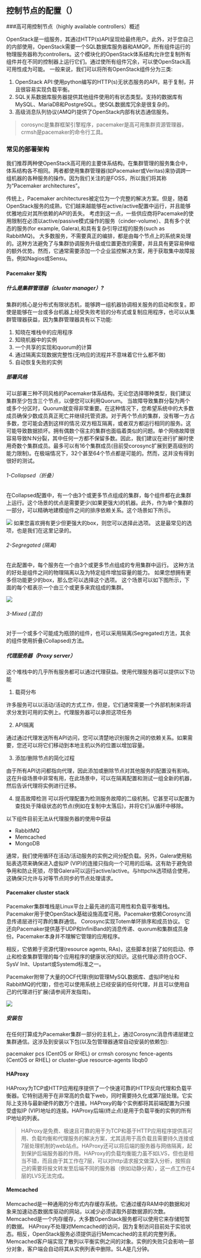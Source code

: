 ## 控制节点的配置（）

###高可用控制节点（highly available controllers）概述

OpenStack是一组服务，其通过HTTP(s)API呈现给最终用户。此外，对于您自己的内部使用，OpenStack需要一个SQL数据库服务器和AMQP。所有组件运行的物理服务器称为controllers。这个模块化的OpenStack体系结构允许您复制所有组件并在不同的控制器上运行它们。通过使所有组件冗余，可以使OpenStack高可用性成为可能。
一般来说，我们可以将所有OpenStack组件分为三类:

1. OpenStack API:使用python编写的HTTP(s)无状态服务的API，易于复制，并且很容易实现负载平衡。
2. SQL关系数据库服务器提供其他组件使用的有状态类型。支持的数据库有MySQL、MariaDB和PostgreSQL。使SQL数据库冗余是很复杂的。
3. 高级消息队列协议(AMQP)提供了OpenStack内部有状态通信服务。

>corosync是集群框架引擎程序，pacemaker是高可用集群资源管理器，crmsh是pacemaker的命令行工具。

### 常见的部署架构
我们推荐两种使OpenStack高可用的主要体系结构。在集群管理的服务集合中，体系结构各不相同。两者都使用集群管理器(如Pacemaker或Veritas)来协调跨一组机器的各种服务的操作。因为我们关注的是FOSS，所以我们将其称为“Pacemaker architectures”。

传统上，Pacemaker architectures被定位为一个完整的解决方案。但是，随着OpenStack服务的成熟，它们越来越能够在active/active配置中运行，并且能够优雅地应对其所依赖的API的丢失。
考虑到这一点，一些供应商将Pacemake的使用限制在必须以active/passive模式操作的服务（cinder-volume）、具有多个状态的服务(for example, Galera),和具有复杂引导过程的服务(such as RabbitMQ)。
大多数服务，不需要真正的编排，都是由每个节点上的系统来处理的。这种方法避免了与集群协调服务升级或位置更改的需要，并且具有更容易伸缩的额外优势。然而，它通常需要添加一个企业监控解决方案，用于获取集中故障报告。例如Nagios或Sensu。

#### Pacemaker 架构

##### 什么是集群管理器（cluster manager）?

集群的核心是分布式有限状态机，能够跨一组机器协调相关服务的启动和恢复。即使是能够在一台或多台机器上经受失败考验的分布式或复制应用程序，也可以从集群管理器获益，因为集群管理器具有以下功能:

1. 知晓在堆栈中的应用程序
2. 知晓机器中的实例
3. 一个共享的实现和quorum的计算
4. 通过隔离实现数据完整性(无响应的流程并不意味着它什么都不做)
5. 自动恢复失败的实例

##### 部署风格
可以部署三种不同风格的Pacemaker体系结构。无论您选择哪种类型，我们建议集群至少包含三个节点，以便您可以利用Quorum。
当故障导致集群分裂为两个或多个分区时，Quorum就变得非常重要。在这种情况下，您希望系统中的大多数成员确保少数成员真正死亡并继续托管资源。对于两个节点的集群，没有哪一方占多数，您可能会遇到这样的情况:双方相互隔离，或者双方都运行相同的服务。这可能导致数据损坏。拥有偶数个宿主的集群也面临着类似的问题。单个网络故障很容易导致N:N分裂，其中任何一方都不保留多数。因此，我们建议在进行扩展时使用奇数个集群成员。最多可以有16个集群成员(目前受corosync扩展到更高级别的能力限制)。在极端情况下，32个甚至64个节点都是可能的。然而，这并没有得到很好的测试。

###### 1-Collapsed（折叠）
在Collapsed配置中，有一个由3个或更多节点组成的集群，每个组件都在此集群上运行。这个场景的优点是需要更少(如果更强大)的机器。此外，作为单个集群的一部分，可以精确地建模组件之间的排序依赖关系。这个场景如下所示。

![](assets/markdown-img-paste-20180904155058645.png)
如果您喜欢拥有更少但更强大的box，则您可以选择此选项。
这是最常见的选项，也是我们在这里记录的。

###### 2-Segregated (隔离)

在此配置中，每个服务在一个由3个或更多节点组成的专用集群中运行。
这种方法的好处是组件之间的物理隔离以及为特定组件增加容量的能力。
如果您想拥有更多但功能更少的box，那么您可以选择这个选项。
这个场景可以如下图所示，下面的每个框表示一个由三个或更多来宾组成的集群。

![](assets/markdown-img-paste-20180904155554411.png)

###### 3-Mixed (混合)
对于一个或多个可能成为瓶颈的组件，也可以采用隔离(Segregated)方法，其余的组件使用折叠(Collapsed)方法。


##### 代理服务器（Proxy server）
这个堆栈中的几乎所有服务都可以通过代理获益。使用代理服务器可以提供以下功能

1. 载荷分布

许多服务可以以活动/活动的方式工作，但是，它们通常需要一个外部机制来将请求分发到可用的实例上。代理服务器可以承担这项任务

2. API隔离

通过通过代理发送所有API访问，您可以清楚地识别服务之间的依赖关系。如果需要，您还可以将它们移动到本地主机以外的位置以增加容量。

3. 添加/删除节点的简化过程

由于所有API访问都指向代理，因此添加或删除节点对其他服务的配置没有影响。这在升级场景中非常有用，在此场景中，可以在隔离配置和测试一组全新的机器，然后告诉代理将实例进行迁移。

4. 提高故障检测
可以将代理配置为检测服务故障的二级机制。它甚至可以配置为查找处于降级状态的节点(例如在复制中太落后)，并将它们从循环中移除。

以下组件目前无法从代理服务器的使用中获益

* RabbitMQ
* Memcached
* MongoDB

通常，我们使用循环在活动/活动服务的实例之间分配负载。另外，Galera使用粘贴表选项来确保进入虚拟IP (VIP)的连接只指向一个可用的后端。这有助于避免锁争用和防止死锁，尽管Galera可以运行active/active。与httpchk选项结合使用，这确保只允许与对等节点同步的节点处理请求。

#### Pacemaker cluster stack

Pacemaker集群堆栈是Linux平台上最先进的高可用性和负载平衡堆栈。Pacemaker用于使OpenStack基础设施高度可用。Pacemaker依赖Corosync消息传递层进行可靠的集群通信。
Corosync实现Totem单环排序和成员协议。
它还向Pacemaker提供基于UDP和InfiniBand的消息传递、quorum和集群成员身份。Pacemaker本身并不理解它管理的应用程序。

相反，它依赖于资源代理(resource agents, RAs)，这些脚本封装了如何启动、停止和检查集群管理的每个应用程序的健康状况的知识。这些代理必须符合OCF、SysV Init、Upstart或Systemd标准之一。

Pacemaker附带了大量的OCF代理(例如管理MySQL数据库、虚拟IP地址和RabbitMQ的代理)，但也可以使用系统上已经安装的任何代理，并且可以使用自己的代理进行扩展(请参阅开发指南)。

![](assets/markdown-img-paste-20180907133746722.png)

##### 安装包

在任何打算成为Pacemaker集群一部分的主机上，通过Corosync消息传递层建立集群通信。这涉及到安装以下包(以及包管理器通常自动安装的依赖包):

pacemaker
pcs (CentOS or RHEL) or crmsh
corosync
fence-agents (CentOS or RHEL) or cluster-glue
resource-agents
libqb0

#### HAProxy

HAProxy为TCP或HTTP应用程序提供了一个快速可靠的HTTP反向代理和负载平衡器。它特别适用于在非常高的负载下web，同时需要持久化或第7层处理。它实际上支持与最新硬件的数万个连接。HAProxy的每个实例都将其前端配置为只接受虚拟IP (VIP)地址的连接。HAProxy后端(终止点)是用于负载平衡的实例的所有IP地址的列表。

>HAProxy是免费、极速且可靠的用于为TCP和基于HTTP应用程序提供高可用、负载均衡和代理服务的解决方案，尤其适用于高负载且需要持久连接或7层处理机制的web站点。HAProxy还可以将后端的服务器与网络隔离，起到保护后端服务器的作用。HAProxy的负载均衡能力虽不如LVS，但也是相当不错，而且由于其工作在7层，可以对http请求报文做深入分析，按照自己的需要将报文转发至后端不同的服务器（例如动静分离），这一点工作在4层的LVS无法完成。

#### Memcached

Memcached是一种通用的分布式内存缓存系统。它通过缓存RAM中的数据和对象来加速动态数据库驱动的网站，以减少必须读取外部数据源的次数。Memcached是一个内存缓存，大多数OpenStack服务都可以使用它来存储短暂的数据。
HAProxy不处理对Memcached的访问，因为复制访问目前处于实验状态。相反，OpenStack服务必须提供运行Memcached的主机的完整列表。
Memcached客户端实现了散列以平衡实例之间的对象。实例的失败只会影响一部分对象，客户端会自动将其从实例列表中删除。SLA是几分钟。

